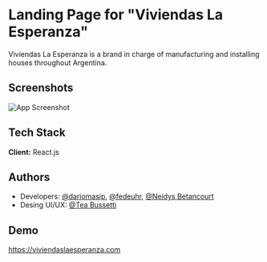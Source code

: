 # Landing Page for "Viviendas La Esperanza"

Viviendas La Esperanza is a brand in charge of manufacturing and installing houses throughout Argentina.

## Screenshots

![App Screenshot](https://i.ibb.co/MCDRM42/screenshots.jpg)

## Tech Stack

**Client:** React.js

## Authors

- Developers: [@dariomasip](https://www.github.com/dariomasip), [@fedeuhr](https://github.com/fedeuhr), [@Neidys Betancourt](https://linkedin.com/in/betancourtneidys)
- Desing UI/UX: [@Tea Bussetti](https://www.behance.net/teabussetti)

## Demo

https://viviendaslaesperanza.com
